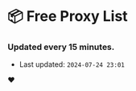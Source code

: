 # :package: Free Proxy List
### Updated every 15 minutes.

- Last updated: `2024-07-24 23:01`

:heart:
